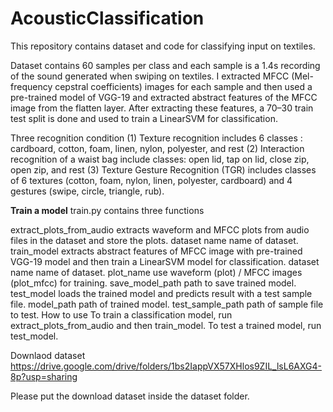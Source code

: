 # AcousticClassification

This repository contains dataset and code for classifying input on textiles.

Dataset contains 60 samples per class and each sample is a 1.4s recording of the sound generated when swiping on textiles. I extracted MFCC (Mel-frequency cepstral coefficients) images for each sample and then used a pre-trained model of VGG-19 and extracted abstract features of the MFCC image from the flatten layer. After extracting these features, a 70–30 train test split is done and used to train a LinearSVM for classification.

Three recognition condition
(1) Texture recognition includes 6 classes : cardboard, cotton, foam, linen, nylon, polyester, and rest
(2) Interaction recognition of a waist bag include  classes: open lid, tap on lid, close zip, open zip, and rest
(3) Texture Gesture Recognition (TGR) includes classes of 6 textures (cotton, foam, nylon, linen, polyester, cardboard) and 4 gestures (swipe, circle, triangle, rub).

**Train a model**
train.py contains three functions

extract_plots_from_audio extracts waveform and MFCC plots from audio files in the dataset and store the plots.
dataset name name of dataset.
train_model extracts abstract features of MFCC image with pre-trained VGG-19 model and then train a LinearSVM model for classification.
dataset name name of dataset.
plot_name use waveform (plot) / MFCC images (plot_mfcc) for training.
save_model_path path to save trained model.
test_model loads the trained model and predicts result with a test sample file.
model_path path of trained model.
test_sample_path path of sample file to test.
How to use
To train a classification model, run extract_plots_from_audio and then train_model. To test a trained model, run test_model.

Downlaod dataset
https://drive.google.com/drive/folders/1bs2IappVX57XHlos9ZIL_lsL6AXG4-8p?usp=sharing

Please put the download dataset inside the dataset folder.
